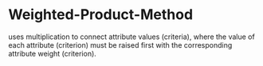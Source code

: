 # Weighted-Product-Method
uses multiplication to connect attribute values (criteria), where the value of each attribute (criterion) must be raised first with the corresponding attribute weight (criterion).
